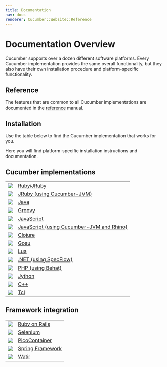 ```yaml
---
title: Documentation
nav: docs
renderer: Cucumber::Website::Reference
---
```

# Documentation Overview

Cucumber supports over a dozen different software platforms. Every Cucumber
implementation provides the same overall functionality, but they also have
their own installation procedure and platform-specific functionality.

## Reference

The features that are common to all Cucumber implementations are documented in
the [reference](/docs/reference) manual.

## Installation

Use the table below to find the Cucumber implementation that works for you.

Here you will find platform-specific installation instructions and documentation.

## Cucumber implementations

<table class="table">
  <tbody>
  <tr>
    <td><img src="/images/platforms/ruby.png"></td>
    <td><a href="/docs/reference/ruby">Ruby/JRuby</a></td>
  </tr>
  <tr>
    <td><img src="/images/platforms/jruby.png"></td>
    <td><a href="/docs/reference/jvm#jruby">JRuby (using Cucumber-JVM)</a></td>
  </tr>
  <tr>
    <td><img src="/images/platforms/java.png"></td>
    <td><a href="/docs/reference/jvm#java">Java</a></td>
  </tr>
  <tr>
    <td><img src="/images/platforms/groovy.png"></td>
    <td><a href="/docs/reference/jvm#groovy">Groovy</a></td>
  </tr>
  <tr>
    <td><img src="/images/platforms/js.png"></td>
    <td><a href="/docs/reference/javascript">JavaScript</a></td>
  </tr>
  <tr>
    <td><img src="/images/platforms/js.png"></td>
    <td><a href="/docs/reference/jvm#rhino-javascript">JavaScript (using Cucumber-JVM and Rhino)</a></td>
  </tr>
  <tr>
    <td><img src="/images/platforms/clojure.png"></td>
    <td><a href="/docs/reference/jvm#clojure">Clojure</a></td>
  </tr>
  <tr>
    <td><img src="/images/platforms/gosu.png"></td>
    <td><a href="/docs/reference/jvm#gosu">Gosu</a></td>
  </tr>
  <tr>
    <td><img src="/images/platforms/lua.png"></td>
    <td><a href="/docs/reference/lua">Lua</a></td>
  </tr>
  <tr>
    <td><img src="/images/platforms/dotnet.png"></td>
    <td><a href="/docs/reference/specflow">.NET (using SpecFlow)</a></td>
  </tr>
  <tr>
    <td><img src="/images/platforms/php.png"></td>
    <td><a href="/docs/reference/behat">PHP (using Behat)</a></td>
  </tr>
  <tr>
    <td><img src="/images/platforms/python.png"></td>
    <td><a href="/docs/reference/jvm#jython">Jython</a></td>
  </tr>
  <tr>
    <td><img src="/images/platforms/cplusplus.png"></td>
    <td><a href="/docs/reference/cpp">C++</a></td>
  </tr>
  <tr>
    <td><img src="/images/platforms/tcl.png"></td>
    <td><a href="/docs/reference/tcl">Tcl</a></td>
  </tr>
  </tbody>
</table>

## Framework integration

<table class="table">
  <tbody>
  <tr>
    <td><img src="/images/platforms/rails.png"></td>
    <td><a href="/docs/reference/rails">Ruby on Rails</a></td>
  </tr>
  <tr>
    <td><img src="/images/platforms/selenium.png"></td>
    <td><a href="/docs/reference/browser-automation#selenium">Selenium</a></td>
  </tr>
  <tr>
    <td><img src="/images/platforms/pico.png"></td>
    <td><a href="/docs/reference/java-di#picocontainer">PicoContainer</a></td>
  </tr>
  <tr>
    <td><img src="/images/platforms/spring.png"></td>
    <td><a href="/docs/reference/java-di#spring">Spring Framework</a></td>
  </tr>
  <tr>
    <td><img src="/images/platforms/watir.gif"></td>
    <td><a href="/docs/reference/browser-automation#watir">Watir</a></td>
  </tr>
  </tbody>
</table>
